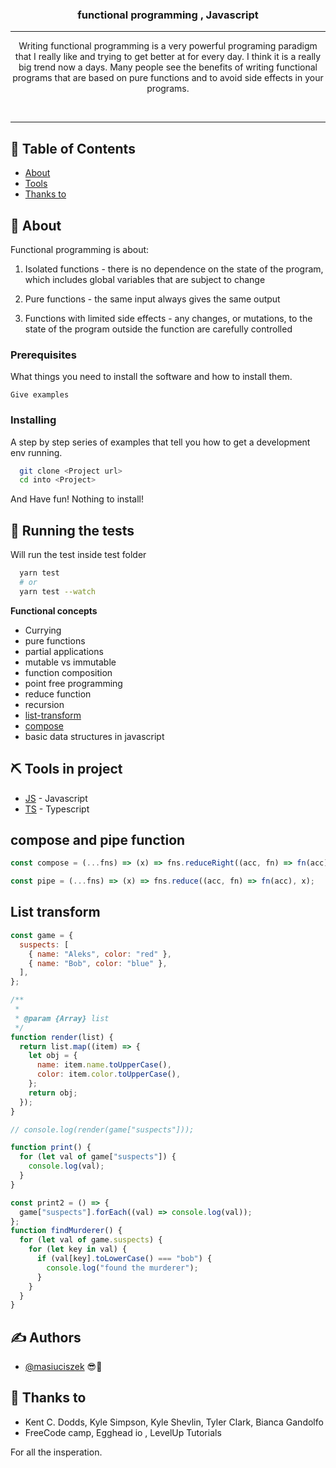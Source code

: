 <p align="center" <img width=200px height=200px src="https://cdn0.iconfinder.com/data/icons/glyphpack/60/function-128.png" alt="Project logo">
</p>

<h3 align="center">functional programming , Javascript</h3>

<div align="center">

</div>

---

<p align="center">
Writing functional programming is a very powerful programing paradigm that I really like and trying to get better at for every day. I think it is a really big trend now a days. Many people see the benefits of writing functional programs that are based on pure functions and to avoid side effects in your programs.
</p>
<br>
<hr>

## 📝 Table of Contents

- [About](#about)
- [Tools](#built_using)
- [Thanks to](#acknowledgement)

## 🧐 About <a name = "about"></a>

Functional programming is about:

1. Isolated functions - there is no dependence on the state of the program, which includes global variables that are subject to change

2. Pure functions - the same input always gives the same output

3. Functions with limited side effects - any changes, or mutations, to the state of the program outside the function are carefully controlled

### Prerequisites

What things you need to install the software and how to install them.

```
Give examples
```

### Installing

A step by step series of examples that tell you how to get a development env running.

```sh
  git clone <Project url>
  cd into <Project>

```

And Have fun!
Nothing to install!

## 🔧 Running the tests <a name = "tests"></a>

Will run the test inside test folder

```bash
  yarn test
  # or
  yarn test --watch
```

**Functional concepts**

- Currying
- pure functions
- partial applications
- mutable vs immutable
- function composition
- point free programming
- reduce function
- recursion
- [list-transform](#**list-transform**)
- [compose](#**compose_pipe**)
- basic data structures in javascript

## ⛏️ Tools in project <a name = "built_using"></a>

- [JS](https://developer.mozilla.org/en-US/) - Javascript
- [TS](https://www.typescriptlang.org/) - Typescript

## compose and pipe function <a name = "compose_pipe"></a>

```js
const compose = (...fns) => (x) => fns.reduceRight((acc, fn) => fn(acc), x);

const pipe = (...fns) => (x) => fns.reduce((acc, fn) => fn(acc), x);
```

## List transform <a name = "list-transform"></a>

```js
const game = {
  suspects: [
    { name: "Aleks", color: "red" },
    { name: "Bob", color: "blue" },
  ],
};

/**
 *
 * @param {Array} list
 */
function render(list) {
  return list.map((item) => {
    let obj = {
      name: item.name.toUpperCase(),
      color: item.color.toUpperCase(),
    };
    return obj;
  });
}

// console.log(render(game["suspects"]));

function print() {
  for (let val of game["suspects"]) {
    console.log(val);
  }
}

const print2 = () => {
  game["suspects"].forEach((val) => console.log(val));
};
function findMurderer() {
  for (let val of game.suspects) {
    for (let key in val) {
      if (val[key].toLowerCase() === "bob") {
        console.log("found the murderer");
      }
    }
  }
}
```

## ✍️ Authors <a name = "authors"></a>

- [@masiuciszek](https://github.com/masiuciszek) 😎🥁

## 🎉 Thanks to <a name = "acknowledgement"></a>

- Kent C. Dodds, Kyle Simpson, Kyle Shevlin, Tyler Clark, Bianca Gandolfo
- FreeCode camp, Egghead io , LevelUp Tutorials

For all the insperation.
